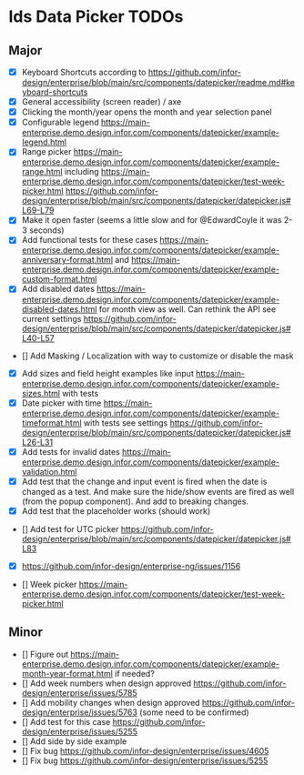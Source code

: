 # Ids Data Picker TODOs

## Major

- [x] Keyboard Shortcuts according to https://github.com/infor-design/enterprise/blob/main/src/components/datepicker/readme.md#keyboard-shortcuts
- [x] General accessibility (screen reader) / axe
- [x] Clicking the month/year opens the month and year selection panel
- [x] Configurable legend https://main-enterprise.demo.design.infor.com/components/datepicker/example-legend.html
- [x] Range picker https://main-enterprise.demo.design.infor.com/components/datepicker/example-range.html including https://main-enterprise.demo.design.infor.com/components/datepicker/test-week-picker.html https://github.com/infor-design/enterprise/blob/main/src/components/datepicker/datepicker.js#L69-L79
- [x] Make it open faster (seems a little slow and for @EdwardCoyle it was 2-3 seconds)
- [x] Add functional tests for these cases https://main-enterprise.demo.design.infor.com/components/datepicker/example-anniversary-format.html and https://main-enterprise.demo.design.infor.com/components/datepicker/example-custom-format.html
- [x] Add disabled dates https://main-enterprise.demo.design.infor.com/components/datepicker/example-disabled-dates.html for month view as well. Can rethink the API see current settings https://github.com/infor-design/enterprise/blob/main/src/components/datepicker/datepicker.js#L40-L57
- [] Add Masking / Localization with way to customize or disable the mask
- [x] Add sizes and field height examples like input https://main-enterprise.demo.design.infor.com/components/datepicker/example-sizes.html with tests
- [x] Date picker with time https://main-enterprise.demo.design.infor.com/components/datepicker/example-timeformat.html with tests see settings https://github.com/infor-design/enterprise/blob/main/src/components/datepicker/datepicker.js#L26-L31
- [x] Add tests for invalid dates https://main-enterprise.demo.design.infor.com/components/datepicker/example-validation.html
- [x] Add test that the change and input event is fired when the date is changed as a test. And make sure the hide/show events are fired as well (from the popup component). And add to breaking changes.
- [x] Add test that the placeholder works (should work)
- [] Add test for UTC picker https://github.com/infor-design/enterprise/blob/main/src/components/datepicker/datepicker.js#L83
- [x] https://github.com/infor-design/enterprise-ng/issues/1156
- [] Week picker https://main-enterprise.demo.design.infor.com/components/datepicker/test-week-picker.html

## Minor

- [] Figure out https://main-enterprise.demo.design.infor.com/components/datepicker/example-month-year-format.html if needed?
- [] Add week numbers when design approved https://github.com/infor-design/enterprise/issues/5785
- [] Add mobility changes when design approved https://github.com/infor-design/enterprise/issues/5763 (some need to be confirmed)
- [] Add test for this case https://github.com/infor-design/enterprise/issues/5255
- [] Add side by side example
- [] Fix bug https://github.com/infor-design/enterprise/issues/4605
- [] Fix bug https://github.com/infor-design/enterprise/issues/5255
